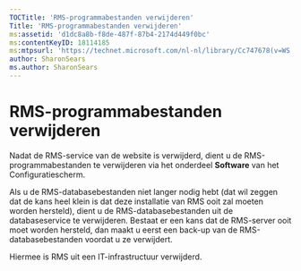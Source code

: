 ```yaml
---
TOCTitle: 'RMS-programmabestanden verwijderen'
Title: 'RMS-programmabestanden verwijderen'
ms:assetid: 'd1dc8a8b-f8de-487f-87b4-2174d449f0bc'
ms:contentKeyID: 18114185
ms:mtpsurl: 'https://technet.microsoft.com/nl-nl/library/Cc747678(v=WS.10)'
author: SharonSears
ms.author: SharonSears
---
```


RMS-programmabestanden verwijderen
==================================

Nadat de RMS-service van de website is verwijderd, dient u de RMS-programmabestanden te verwijderen via het onderdeel **Software** van het Configuratiescherm.

Als u de RMS-databasebestanden niet langer nodig hebt (dat wil zeggen dat de kans heel klein is dat deze installatie van RMS ooit zal moeten worden hersteld), dient u de RMS-databasebestanden uit de databaseservice te verwijderen. Bestaat er een kans dat de RMS-server ooit moet worden hersteld, dan maakt u eerst een back-up van de RMS-databasebestanden voordat u ze verwijdert.

Hiermee is RMS uit een IT-infrastructuur verwijderd.
